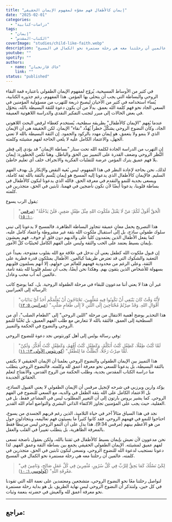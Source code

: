 ```yaml
---
title: "إيمان كالأطفال فهم مشوّه لمفهوم الإيمان الحقيقي"
date: "2025-02-01"
categories:
  - "دراسات-كتابية"
tags:
  - "إيمان"
  - "الكتاب-المقدس"
coverImage: "studies/child-like-faith.webp"
description: "ما بين الإيمان الطفولي والإيمان كالأطفال يكمن فرق كبير، فالإيمان الحقيقي يجمع بين بساطة الثقة وعمق الفهم. دعونا نستجيب لدعوة الله للنضوج الروحي، ونسعى لنكون ثابتين في الحق، متجذرين في كلمته، عالمين أن رحلتنا معه هي رحلة مستمرة نحو الكمال في المسيح."
youtube: ""
spotify: ""
authors:
  - name: "جاك قازنجيان"
    link: ""
status: "published"
---
```

في كثير من الأوساط المسيحية، يُروّج لمفهوم الإيمان الطفولي باعتباره قمة النقاء الروحي والبساطة التي يجب أن يتحلى بها المؤمن. هذا المفهوم، رغم جذوره الكتابية، يُساء استخدامه في كثير من الأحيان ليصبح ذريعة للتهرب من مسؤولية المؤمنين في السعي الجاد نحو فهم كلمة الله بعمق. بدلًا من أن يكون دعوة للثقة البسيطة بالله، يتحوّل في بعض الحالات إلى مبرر لتجنب التفكير النقدي والدراسة اللاهوتية العميقة.

عندما يُفهم "الإيمان كالأطفال" بطريقة سطحية، يُستخدم كغطاء لرفض البحث اللاهوتي الجاد، وكأن النضوج الروحي يشكِّلُ خطراً يُهَدِّد "نقاء" الإيمان. لكن الحقيقة هي أن الإيمان الذي لا ينمو ولا يتعمق، هو إيمان مهدد بالركود والجمود. إن الثقة البسيطة بالله لا تعني الجهل، والاعتماد الكامل عليه لا يلغي الحاجة لفهم مشيئته وكلمته.

إن التهرب من الدراسة الجادة لكلمة الله تحت ستار "بساطة الإيمان" قد يؤدي إلى قِصْر النَّظر الروحي وضعف القدرة على التمييز بين الحق والباطل. وهنا تكمن الخطورة: إيمان بلا فهم عميق يترك المؤمن عرضة للتقلبات الفكرية والانجراف خلف أي تعليم خاطئ.

لذلك، نحن بحاجة لإعادة النظر في هذا المفهوم، ليس بُغية النقض والإنكار بل بهدف الفهم السليم. فالإيمان كالأطفال الذي يدعونا إليه المسيح هو إيمان يَتَّسم بالثقة بالله ثقة كاملة، ويسعى بجدية للنمو والتقدم في معرفة الحق. فالله الذي يدعونا لنكون كالأطفال في بساطة قلوبنا، يدعونا أيضًا لأن نكون ناضجين في فهمنا، ثابتين في الحق، متجذرين في كلمته.

يقول الرب يسوع:  
> "الْحَقَّ أَقُولُ لَكُمْ: مَنْ لَا يَقْبَلُ مَلَكُوتَ اللهِ مِثْلَ طِفْلٍ صَغِيرٍ، فَلَنْ يَدْخُلَهُ" ([مرقس ١٠: ١٥](https://biblia.com/bible/ar-vandyke/mk.10.15)).

هذا التصريح يحمل معانٍ عميقة تتجاوز البساطة الظاهرة. فالمسيح لا يدعونا إلى تبني سلوك طفولي ساذج، بل إلى استقبال ملكوت الله بثقة غير مشروطة واعتماد كامل عليه، كما يفعل الأطفال الذين يعتمدون كلياً على والديهم دون قلق أو خوف. فهم يعيشون بإيمان بسيط يعتمد على الحب والثقة وليس على الفهم الكامل لحيثيّات كلّ الأمور. 

إن قبول ملكوت الله كطفل يعني أن ندخل في علاقة مع الله بقلوب مفتوحة، بعيداً عن التعقيد والشكوك التي قد تعترض طريقنا كبالغين. الأطفال يمتلكون قدرة فطرية على الثقة، وعلى الرغم من محدودية فهمهم للعالم من حولهم، إلا أنهم يسلمون قلوبهم بسهولة للأشخاص الذين يثقون بهم. وهكذا نحن أيضًا، يجب أن نسلم قلوبنا لله بثقة تامة، عالمين أنه أب محب وعادل.

غير أن هذا لا يعني أننا مدعوون للبقاء في مرحلة الطفولة الروحية. بل، كما يوضح كاتب الرسالة إلى العبرانيين:  
> "لأَنَّهُ وَقْتٌ كَانَ يَنْبَغِي أَنْ تَكُونُوا فِيهِ مُعَلِّمِينَ، تَحْتَاجُونَ أَنْ يُعَلِّمَكُم أَحَدٌ أَيَّ بَدَايَاتِ أَقْوَالِ اللهِ. وَقَدْ صِرْتُمْ مُحْتَاجِينَ إِلَى اللَّبَنِ لاَ إِلَى طَعَامٍ صَلْبٍ." ([عبرانيين ٥: ١٢](https://biblia.com/bible/ar-vandyke/heb.5.12))

هذا التحذير يوضح أهمية الانتقال من مرحلة "اللبن الروحي" إلى "الطعام الصلب"، أي من السطحية إلى العمق. فالثقة بالله لا تتعارض مع طلب الفهم العميق، بل تَحُثّنا للنمو الروحي والنضوج في الحكمة والتمييز.

وفي رسالة بولس إلى أهل كورنثوس نجد دعوة للنضوج الروحي:  
> "لَمَّا كُنْتُ طِفْلًا، كَطِفْلٍ كُنْتُ أَتَكَلَّمُ، وَكَطِفْلٍ كُنْتُ أَفْهَمُ، وَكَطِفْلٍ كُنْتُ أُفَكِّرُ. وَلَكِنْ لَمَّا صِرْتُ رَجُلًا، أَبْطَلْتُ مَا لِلطِّفْلِ" ([كورنثوس الأولى ١٣: ١١](https://biblia.com/bible/ar-vandyke/1cor.13.11)).

هذا التمييز بين الإيمان الطفولي والنضوج الروحي يعلمنا أن الإيمان الحقيقي لا يكتفي بالثقة البسيطة، بل يدعونا للسعي نحو معرفة أعمق لله وكلمته. فالنضوج الروحي يتطلب منا دراسة الكتاب المقدس بجدية، وطلب الحكمة من الروح القدس، والانفتاح لتعلم الحقائق الجديدة.

يؤكد وارين ويرزبي في شرحه لإنجيل مرقس أن الإيمان الطفولي لا يعني القبول الساذج، بل الاعتماد الكامل على الله بثقة الطفل في والديه، مع السعي للنضوج في الفهم الروحي. كما يشير بروس بارتون إلى أن التغيير المطلوب ليس في المشاعر فقط، بل في العقلية، حيث يجب على المؤمنين تجاوز الاكتفاء الذاتي البشري والتواضع أمام الله القدير.

نجد في هذا السياق مثالاً آخر في حياة التلاميذ، الذين رغم قربهم الجسدي من يسوع، احتاجوا للنمو في فهمهم الروحي. فقد كانوا كثيراً ما يسيئون فهم تعاليمه، ويتجادلون حول من هو الأعظم بينهم (مرقس 9:34). هذا يدل على أن النمو الروحي ليس مرتبطاً فقط بالمعرفة الظاهرية، بل يتطلب تغييراً في القلب والعقل.

نحن مدعوون لأن نعيش بإيمان بسيط كالأطفال في ثقتنا بالله، ولكن بعقول ناضجة تسعى لفهم عميق لمشيئته. الإيمان الطفولي الحقيقي يجمع بين بساطة الثقة وعمق الفهم. لذا دعونا نستجيب لدعوة الله للنضوج الروحي، ونسعى لنكون ثابتين في الحق، متجذرين في كلمته، عالمين أن رحلتنا معه هي رحلة مستمرة نحو الكمال في المسيح.

> "لِكَيْ نَسْلُكَ كَمَا يَحِقُّ لِلرَّبِّ فِي كُلِّ سُرُورٍ، مُثْمِرِينَ فِي كُلِّ عَمَلٍ صَالِحٍ، وَنَامِينَ فِي مَعْرِفَةِ اللهِ" ([كولوسي ١: ١٠](https://biblia.com/bible/ar-vandyke/col.1.10)).

لنواصل رحلتنا معًا نحو النضوج الروحي، متشجعين ومعتمدين على نعمة الله التي تقودنا في كل حين، ولنتذكر أن النضوج الروحي ليس نهاية الطريق، بل هو بداية رحلة مستمرة نحو معرفة أعمق لله والعيش في حضرته بنعمة وثبات.

---

## مراجع:


